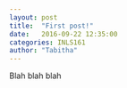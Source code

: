 ```yaml
---
layout: post
title:  "First post!"
date:   2016-09-22 12:35:00
categories: INLS161
author: "Tabitha"
---
```

Blah blah blah